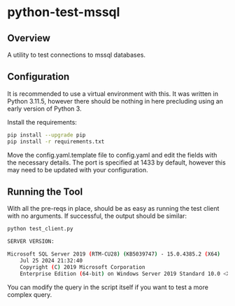 # python-test-mssql

## Overview

A utility to test connections to mssql databases. 

## Configuration

It is recommended to use a virtual environment with this. It was written in Python 3.11.5, however there should be nothing in here precluding using an early version of Python 3. 

Install the requirements:
```bash
pip install --upgrade pip
pip install -r requirements.txt
```

Move the config.yaml.template file to config.yaml and edit the fields with the necessary details. The port is specified at 1433 by default, however this may need to be updated with your configuration. 

## Running the Tool

With all the pre-reqs in place, should be as easy as running the test client with no arguments. If successful, the output should be similar:

```bash
python test_client.py

SERVER VERSION:

Microsoft SQL Server 2019 (RTM-CU28) (KB5039747) - 15.0.4385.2 (X64)
	Jul 25 2024 21:32:40
	Copyright (C) 2019 Microsoft Corporation
	Enterprise Edition (64-bit) on Windows Server 2019 Standard 10.0 <X64> (Build 17763: ) (Hypervisor)
```

You can modify the query in the script itself if you want to test a more complex query. 
